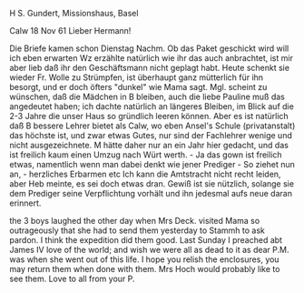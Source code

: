 H S. Gundert, Missionshaus, Basel

 Calw 18 Nov 61
Lieber Hermann!

Die Briefe kamen schon Dienstag Nachm. Ob das Paket geschickt wird will ich eben erwarten Wz erzählte natürlich wie ihr das auch anbrachtet, ist mir aber lieb daß ihr den Geschäftsmann nicht geplagt habt. Heute schenkt sie wieder Fr. Wolle zu Strümpfen, ist überhaupt ganz mütterlich für ihn besorgt, und er doch öfters "dunkel" wie Mama sagt. Mgl. scheint zu wünschen, daß die Mädchen in B bleiben, auch die liebe Pauline muß das angedeutet haben; ich dachte natürlich an längeres Bleiben, im Blick auf die 2-3 Jahre die unser Haus so gründlich leeren können. Aber es ist natürlich daß B bessere Lehrer bietet als Calw, wo eben Ansel's Schule (privatanstalt) das höchste ist, und zwar etwas Gutes, nur sind der Fachlehrer wenige und nicht ausgezeichnete. M hätte daher nur an ein Jahr hier gedacht, und das ist freilich kaum einen Umzug nach Würt werth. - Ja das gown ist freilich etwas, namentlich wenn man dabei denkt wie jener Prediger - So ziehet nun an, - herzliches Erbarmen etc Ich kann die Amtstracht nicht recht leiden, aber Heb meinte, es sei doch etwas dran. Gewiß ist sie nützlich, solange sie dem Prediger seine Verpflichtung vorhält und ihn jedesmal aufs neue daran erinnert.

the 3 boys laughed the other day when Mrs Deck. visited Mama so outrageously that she had to send them yesterday to Stammh to ask pardon. I think the expedition did them good. Last Sunday I preached abt James IV love of the world; and wish we were all as dead to it as dear P.M. was when she went out of this life. I hope you relish the enclosures, you may return them when done with them. Mrs Hoch would probably like to see them. 
 Love to all from your
 P.

